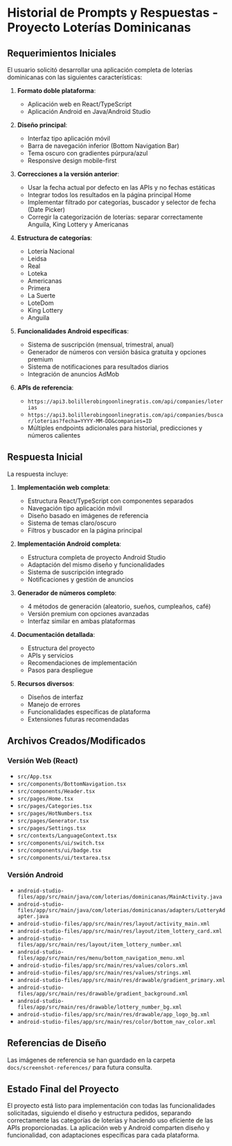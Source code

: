 
# Historial de Prompts y Respuestas - Proyecto Loterías Dominicanas

## Requerimientos Iniciales

El usuario solicitó desarrollar una aplicación completa de loterías dominicanas con las siguientes características:

1. **Formato doble plataforma**:
   - Aplicación web en React/TypeScript
   - Aplicación Android en Java/Android Studio

2. **Diseño principal**:
   - Interfaz tipo aplicación móvil
   - Barra de navegación inferior (Bottom Navigation Bar)
   - Tema oscuro con gradientes púrpura/azul
   - Responsive design mobile-first

3. **Correcciones a la versión anterior**:
   - Usar la fecha actual por defecto en las APIs y no fechas estáticas
   - Integrar todos los resultados en la página principal Home
   - Implementar filtrado por categorías, buscador y selector de fecha (Date Picker)
   - Corregir la categorización de loterías: separar correctamente Anguila, King Lottery y Americanas

4. **Estructura de categorías**:
   - Lotería Nacional
   - Leidsa
   - Real
   - Loteka
   - Americanas
   - Primera
   - La Suerte
   - LoteDom
   - King Lottery
   - Anguila

5. **Funcionalidades Android específicas**:
   - Sistema de suscripción (mensual, trimestral, anual)
   - Generador de números con versión básica gratuita y opciones premium
   - Sistema de notificaciones para resultados diarios
   - Integración de anuncios AdMob

6. **APIs de referencia**:
   - `https://api3.bolillerobingoonlinegratis.com/api/companies/loterias`
   - `https://api3.bolillerobingoonlinegratis.com/api/companies/buscar/loterias?fecha=YYYY-MM-DD&companies=ID`
   - Múltiples endpoints adicionales para historial, predicciones y números calientes

## Respuesta Inicial

La respuesta incluye:

1. **Implementación web completa**:
   - Estructura React/TypeScript con componentes separados
   - Navegación tipo aplicación móvil
   - Diseño basado en imágenes de referencia
   - Sistema de temas claro/oscuro
   - Filtros y buscador en la página principal

2. **Implementación Android completa**:
   - Estructura completa de proyecto Android Studio
   - Adaptación del mismo diseño y funcionalidades
   - Sistema de suscripción integrado
   - Notificaciones y gestión de anuncios

3. **Generador de números completo**:
   - 4 métodos de generación (aleatorio, sueños, cumpleaños, café)
   - Versión premium con opciones avanzadas
   - Interfaz similar en ambas plataformas

4. **Documentación detallada**:
   - Estructura del proyecto
   - APIs y servicios
   - Recomendaciones de implementación
   - Pasos para despliegue

5. **Recursos diversos**:
   - Diseños de interfaz
   - Manejo de errores
   - Funcionalidades específicas de plataforma
   - Extensiones futuras recomendadas

## Archivos Creados/Modificados

### Versión Web (React)
- `src/App.tsx`
- `src/components/BottomNavigation.tsx`
- `src/components/Header.tsx`
- `src/pages/Home.tsx`
- `src/pages/Categories.tsx`
- `src/pages/HotNumbers.tsx`
- `src/pages/Generator.tsx`
- `src/pages/Settings.tsx`
- `src/contexts/LanguageContext.tsx`
- `src/components/ui/switch.tsx`
- `src/components/ui/badge.tsx`
- `src/components/ui/textarea.tsx`

### Versión Android
- `android-studio-files/app/src/main/java/com/loterias/dominicanas/MainActivity.java`
- `android-studio-files/app/src/main/java/com/loterias/dominicanas/adapters/LotteryAdapter.java`
- `android-studio-files/app/src/main/res/layout/activity_main.xml`
- `android-studio-files/app/src/main/res/layout/item_lottery_card.xml`
- `android-studio-files/app/src/main/res/layout/item_lottery_number.xml`
- `android-studio-files/app/src/main/res/menu/bottom_navigation_menu.xml`
- `android-studio-files/app/src/main/res/values/colors.xml`
- `android-studio-files/app/src/main/res/values/strings.xml`
- `android-studio-files/app/src/main/res/drawable/gradient_primary.xml`
- `android-studio-files/app/src/main/res/drawable/gradient_background.xml`
- `android-studio-files/app/src/main/res/drawable/lottery_number_bg.xml`
- `android-studio-files/app/src/main/res/drawable/app_logo_bg.xml`
- `android-studio-files/app/src/main/res/color/bottom_nav_color.xml`

## Referencias de Diseño
Las imágenes de referencia se han guardado en la carpeta `docs/screenshot-references/` para futura consulta.

## Estado Final del Proyecto
El proyecto está listo para implementación con todas las funcionalidades solicitadas, siguiendo el diseño y estructura pedidos, separando correctamente las categorías de loterías y haciendo uso eficiente de las APIs proporcionadas. La aplicación web y Android comparten diseño y funcionalidad, con adaptaciones específicas para cada plataforma.
